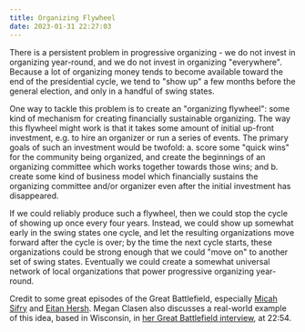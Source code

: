 ```yaml
---
title: Organizing Flywheel
date: 2023-01-31 22:27:03
---
```


There is a persistent problem in progressive organizing - we do not invest in organizing year-round, and we do not invest in organizing "everywhere". Because a lot of organizing money tends to become available toward the end of the presidential cycle, we tend to "show up" a few months before the general election, and only in a handful of swing states.

One way to tackle this problem is to create an "organizing flywheel": some kind of mechanism for creating financially sustainable organizing. The way this flywheel might work is that it takes some amount of initial up-front investment, e.g. to hire an organizer or run a series of events. The primary goals of such an investment would be twofold: a. score some "quick wins" for the community being organized, and create the beginnings of an organizing committee which works together towards those wins; and b. create some kind of business model which financially sustains the organizing committee and/or organizer even after the initial investment has disappeared.

If we could reliably produce such a flywheel, then we could stop the cycle of showing up once every four years. Instead, we could show up somewhat early in the swing states one cycle, and let the resulting organizations move forward after the cycle is over; by the time the next cycle starts, these organizations could be strong enough that we could "move on" to another set of swing states. Eventually we could create a somewhat universal network of local organizations that power progressive organizing year-round.

Credit to some great episodes of the Great Battlefield, especially [Micah Sifry](https://www.resistancedashboard.com/node/671) and [Eitan Hersh](https://www.resistancedashboard.com/node/657). Megan Clasen also discusses a real-world example of this idea, based in Wisconsin, in [her Great Battlefield interview](https://www.resistancedashboard.com/node/566), at 22:54.